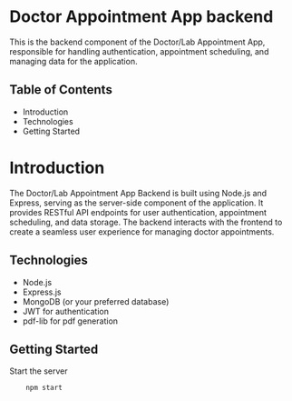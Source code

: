 
# Doctor Appointment App backend

This is the backend component of the Doctor/Lab Appointment App, responsible for handling authentication, appointment scheduling, and managing data for the application.

## Table of Contents

* Introduction
* Technologies
* Getting Started 

# Introduction 
The Doctor/Lab Appointment App Backend is built using Node.js and Express, serving as the server-side component of the application. It provides RESTful API endpoints for user authentication, appointment scheduling, and data storage. The backend interacts with the frontend to create a seamless user experience for managing doctor appointments.


## Technologies

* Node.js
* Express.js
* MongoDB (or your preferred database)
* JWT for authentication
* pdf-lib for pdf generation

## Getting Started 

Start the server
```bash
    npm start
```


